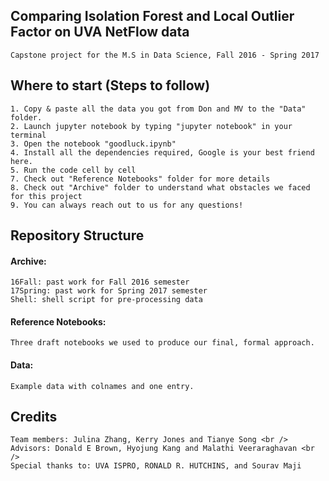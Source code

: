 ## Comparing Isolation Forest and Local Outlier Factor on UVA NetFlow data
	Capstone project for the M.S in Data Science, Fall 2016 - Spring 2017
	
## Where to start (Steps to follow)
	1. Copy & paste all the data you got from Don and MV to the "Data" folder. 
	2. Launch jupyter notebook by typing "jupyter notebook" in your terminal
	3. Open the notebook "goodluck.ipynb"
	4. Install all the dependencies required, Google is your best friend here.
	5. Run the code cell by cell
	7. Check out "Reference Notebooks" folder for more details
	8. Check out "Archive" folder to understand what obstacles we faced for this project
	9. You can always reach out to us for any questions! 
	
## Repository Structure
#### Archive: 
	16Fall: past work for Fall 2016 semester
	17Spring: past work for Spring 2017 semester
	Shell: shell script for pre-processing data
	
#### Reference Notebooks: 
	Three draft notebooks we used to produce our final, formal approach.
	
#### Data:
	Example data with colnames and one entry.

## Credits
	Team members: Julina Zhang, Kerry Jones and Tianye Song <br />
	Advisors: Donald E Brown, Hyojung Kang and Malathi Veeraraghavan <br />
	Special thanks to: UVA ISPRO, RONALD R. HUTCHINS, and Sourav Maji
